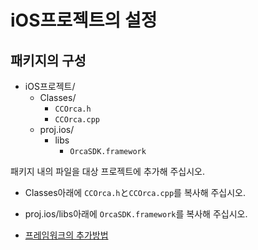 # iOS프로젝트의 설정

## 패키지의 구성

* iOS프로젝트/
  * Classes/
    * `CCOrca.h`
    * `CCOrca.cpp`
  * proj.ios/
    * libs
      * `OrcaSDK.framework`

패키지 내의 파일을 대상 프로젝트에 추가해 주십시오.
  * Classes아래에 `CCOrca.h`と`CCOrca.cpp`를 복사해 주십시오.
  * proj.ios/libs아래에 `OrcaSDK.framework`를 복사해 주십시오.

* [프레임워크의 추가방법](/lang/ko/native/ios/xcode/README.md)
